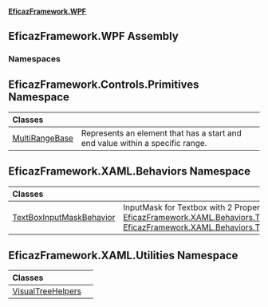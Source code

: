 #### [EficazFramework.WPF](EficazFrameworkWPF.md 'EficazFramework WPF')

## EficazFramework.WPF Assembly
### Namespaces

<a name='EficazFramework.Controls.Primitives'></a>

## EficazFramework.Controls.Primitives Namespace

| Classes | |
| :--- | :--- |
| [MultiRangeBase](MultiRangeBase.md 'EficazFramework.Controls.Primitives.MultiRangeBase') | Represents an element that has a start and end value within a specific range. |

<a name='EficazFramework.XAML.Behaviors'></a>

## EficazFramework.XAML.Behaviors Namespace

| Classes | |
| :--- | :--- |
| [TextBoxInputMaskBehavior](TextBoxInputMaskBehavior.md 'EficazFramework.XAML.Behaviors.TextBoxInputMaskBehavior') | InputMask for Textbox with 2 Properties: [EficazFramework.XAML.Behaviors.TextBoxInputMaskBehavior.InputMask](https://docs.microsoft.com/en-us/dotnet/api/EficazFramework.XAML.Behaviors.TextBoxInputMaskBehavior.InputMask 'EficazFramework.XAML.Behaviors.TextBoxInputMaskBehavior.InputMask'), [EficazFramework.XAML.Behaviors.TextBoxInputMaskBehavior.PromptChar](https://docs.microsoft.com/en-us/dotnet/api/EficazFramework.XAML.Behaviors.TextBoxInputMaskBehavior.PromptChar 'EficazFramework.XAML.Behaviors.TextBoxInputMaskBehavior.PromptChar'). |

<a name='EficazFramework.XAML.Utilities'></a>

## EficazFramework.XAML.Utilities Namespace

| Classes | |
| :--- | :--- |
| [VisualTreeHelpers](VisualTreeHelpers.md 'EficazFramework.XAML.Utilities.VisualTreeHelpers') | |
